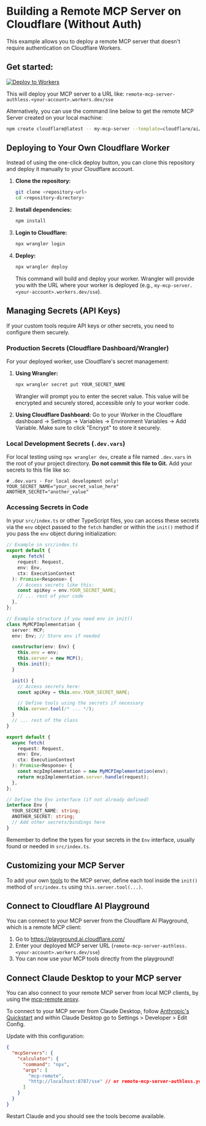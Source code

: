 # Building a Remote MCP Server on Cloudflare (Without Auth)

This example allows you to deploy a remote MCP server that doesn't require authentication on Cloudflare Workers.

## Get started:

[![Deploy to Workers](https://deploy.workers.cloudflare.com/button)](https://deploy.workers.cloudflare.com/?url=https://github.com/cloudflare/ai/tree/main/demos/remote-mcp-authless)

This will deploy your MCP server to a URL like: `remote-mcp-server-authless.<your-account>.workers.dev/sse`

Alternatively, you can use the command line below to get the remote MCP Server created on your local machine:

```bash
npm create cloudflare@latest -- my-mcp-server --template=cloudflare/ai/demos/remote-mcp-authless
```

## Deploying to Your Own Cloudflare Worker

Instead of using the one-click deploy button, you can clone this repository and deploy it manually to your Cloudflare account.

1.  **Clone the repository:**
    ```bash
    git clone <repository-url>
    cd <repository-directory>
    ```
2.  **Install dependencies:**
    ```bash
    npm install
    ```
3.  **Login to Cloudflare:**
    ```bash
    npx wrangler login
    ```
4.  **Deploy:**
    ```bash
    npx wrangler deploy
    ```
    This command will build and deploy your worker. Wrangler will provide you with the URL where your worker is deployed (e.g., `my-mcp-server.<your-account>.workers.dev/sse`).

## Managing Secrets (API Keys)

If your custom tools require API keys or other secrets, you need to configure them securely.

### Production Secrets (Cloudflare Dashboard/Wrangler)

For your deployed worker, use Cloudflare's secret management:

1.  **Using Wrangler:**

    ```bash
    npx wrangler secret put YOUR_SECRET_NAME
    ```

    Wrangler will prompt you to enter the secret value. This value will be encrypted and securely stored, accessible only to your worker code.

2.  **Using Cloudflare Dashboard:**
    Go to your Worker in the Cloudflare dashboard -> Settings -> Variables -> Environment Variables -> Add Variable. Make sure to click "Encrypt" to store it securely.

### Local Development Secrets (`.dev.vars`)

For local testing using `npx wrangler dev`, create a file named `.dev.vars` in the root of your project directory. **Do not commit this file to Git.** Add your secrets to this file like so:

```plaintext
# .dev.vars - For local development only!
YOUR_SECRET_NAME="your_secret_value_here"
ANOTHER_SECRET="another_value"
```

### Accessing Secrets in Code

In your `src/index.ts` or other TypeScript files, you can access these secrets via the `env` object passed to the `fetch` handler or within the `init()` method if you pass the `env` object during initialization:

```typescript
// Example in src/index.ts
export default {
  async fetch(
    request: Request,
    env: Env,
    ctx: ExecutionContext
  ): Promise<Response> {
    // Access secrets like this:
    const apiKey = env.YOUR_SECRET_NAME;
    // ... rest of your code
  },
};

// Example structure if you need env in init()
class MyMCPImplementation {
  server: MCP;
  env: Env; // Store env if needed

  constructor(env: Env) {
    this.env = env;
    this.server = new MCP();
    this.init();
  }

  init() {
    // Access secrets here:
    const apiKey = this.env.YOUR_SECRET_NAME;

    // Define tools using the secrets if necessary
    this.server.tool(/* ... */);
  }
  // ... rest of the class
}

export default {
  async fetch(
    request: Request,
    env: Env,
    ctx: ExecutionContext
  ): Promise<Response> {
    const mcpImplementation = new MyMCPImplementation(env);
    return mcpImplementation.server.handle(request);
  },
};

// Define the Env interface (if not already defined)
interface Env {
  YOUR_SECRET_NAME: string;
  ANOTHER_SECRET: string;
  // Add other secrets/bindings here
}
```

Remember to define the types for your secrets in the `Env` interface, usually found or needed in `src/index.ts`.

## Customizing your MCP Server

To add your own [tools](https://developers.cloudflare.com/agents/model-context-protocol/tools/) to the MCP server, define each tool inside the `init()` method of `src/index.ts` using `this.server.tool(...)`.

## Connect to Cloudflare AI Playground

You can connect to your MCP server from the Cloudflare AI Playground, which is a remote MCP client:

1. Go to https://playground.ai.cloudflare.com/
2. Enter your deployed MCP server URL (`remote-mcp-server-authless.<your-account>.workers.dev/sse`)
3. You can now use your MCP tools directly from the playground!

## Connect Claude Desktop to your MCP server

You can also connect to your remote MCP server from local MCP clients, by using the [mcp-remote proxy](https://www.npmjs.com/package/mcp-remote).

To connect to your MCP server from Claude Desktop, follow [Anthropic's Quickstart](https://modelcontextprotocol.io/quickstart/user) and within Claude Desktop go to Settings > Developer > Edit Config.

Update with this configuration:

```json
{
  "mcpServers": {
    "calculator": {
      "command": "npx",
      "args": [
        "mcp-remote",
        "http://localhost:8787/sse" // or remote-mcp-server-authless.your-account.workers.dev/sse
      ]
    }
  }
}
```

Restart Claude and you should see the tools become available.
